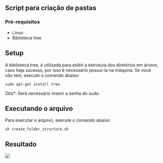 ## Script para criação de pastas

### Pré-requisitos
 - Linux
 - Biblioteca tree

## Setup

A biblioteca tree, é utilizada para exibir a estrutura dos diretórios em árvore, caso haja sucesso, por isso é necessário possui-la na máquina. Se você não tem, execute o comando abaixo:

`sudo apt-get install tree`

Obs*: Será necessário inserir a senha do sudo.

## Executando o arquivo
Para executar o arquivo, execute o comando abaixo:

`sh create_folder_structure.sh`

## Resultado

![](https://i.imgur.com/W32x9rS.png?2)